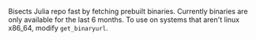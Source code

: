 Bisects Julia repo fast by fetching prebuilt binaries. 
Currently binaries are only available for the last 6 months. 
To use on systems that aren't linux x86_64, modify `get_binaryurl`.
